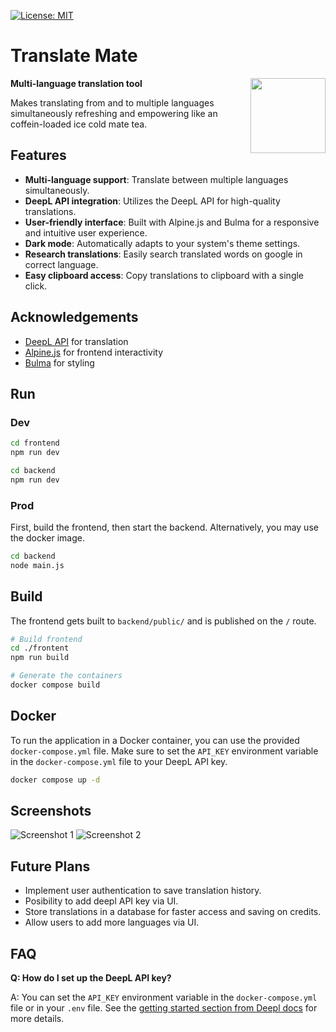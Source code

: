 [![License: MIT](https://img.shields.io/badge/License-MIT-yellow.svg)](LICENSE)


# Translate Mate
<img align="right" width="auto" height="120" src="https://github.com/fhinok/translatemate/blob/5fd693be89337b90e094e4af85c5cdaa0642fb19/frontent/src/logo.png">

**Multi-language translation tool**

Makes translating from and to multiple languages simultaneously refreshing and empowering like an coffein-loaded ice cold mate tea.

## Features
- **Multi-language support**: Translate between multiple languages simultaneously.
- **DeepL API integration**: Utilizes the DeepL API for high-quality translations.
- **User-friendly interface**: Built with Alpine.js and Bulma for a responsive and intuitive user experience.
- **Dark mode**: Automatically adapts to your system's theme settings.
- **Research translations**: Easily search translated words on google in correct language.
- **Easy clipboard access**: Copy translations to clipboard with a single click.

## Acknowledgements
- [DeepL API](https://www.deepl.com/pro#developer) for translation
- [Alpine.js](https://alpinejs.dev/) for frontend interactivity
- [Bulma](https://bulma.io/) for styling

## Run
### Dev
```bash
cd frontend
npm run dev

cd backend
npm run dev
```

### Prod
First, build the frontend, then start the backend. Alternatively, you may use the docker image.
```bash
cd backend
node main.js
```

## Build
The frontend gets built to `backend/public/` and is published on the `/` route.

```bash
# Build frontend
cd ./frontent
npm run build

# Generate the containers
docker compose build
```

## Docker
To run the application in a Docker container, you can use the provided `docker-compose.yml` file. Make sure to set the `API_KEY` environment variable in the `docker-compose.yml` file to your DeepL API key.
```bash
docker compose up -d
```

## Screenshots

![Screenshot 1](https://github.com/fhinok/translatemate/blob/0d5fd80ddd7ec92f41fac502665902e70ea884f1/screenshot1.jpg)
![Screenshot 2](https://github.com/fhinok/translatemate/blob/0d5fd80ddd7ec92f41fac502665902e70ea884f1/screenshot2.jpg)

## Future Plans
- Implement user authentication to save translation history.
- Posibility to add deepl API key via UI.
- Store translations in a database for faster access and saving on credits.
- Allow users to add more languages via UI.

## FAQ
**Q: How do I set up the DeepL API key?**

A: You can set the `API_KEY` environment variable in the `docker-compose.yml` file or in your `.env` file. See the [getting started section from Deepl docs](https://developers.deepl.com/docs/getting-started/intro) for more details.
